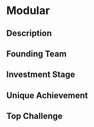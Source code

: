 # Modular
## Description
## Founding Team
## Investment Stage
## Unique Achievement
## Top Challenge
